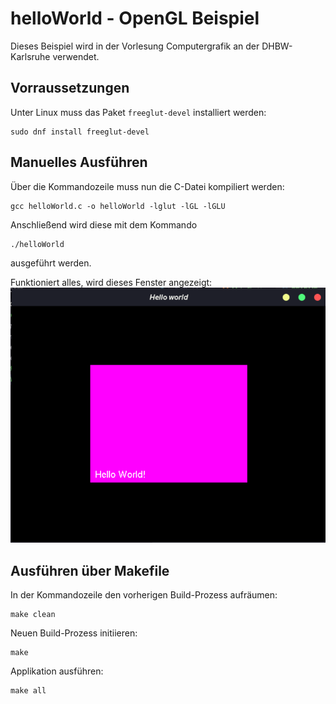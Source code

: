 # helloWorld - OpenGL Beispiel

Dieses Beispiel wird in der Vorlesung Computergrafik an der DHBW-Karlsruhe verwendet.

## Vorraussetzungen
Unter Linux muss das Paket `freeglut-devel` installiert werden:
```shell
sudo dnf install freeglut-devel
```
## Manuelles Ausführen
Über die Kommandozeile muss nun die C-Datei kompiliert werden:
```shell
gcc helloWorld.c -o helloWorld -lglut -lGL -lGLU
```
Anschließend wird diese mit dem Kommando
```shell
./helloWorld   
```
ausgeführt werden.

Funktioniert alles, wird dieses Fenster angezeigt:
![Fenster](Window.png)

## Ausführen über Makefile
In der Kommandozeile den vorherigen Build-Prozess aufräumen:
```shell
make clean
```
Neuen Build-Prozess initiieren:
```shell
make
```
Applikation ausführen:
```shell
make all
```
